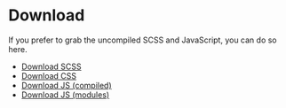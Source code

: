 # Download

If you prefer to grab the uncompiled SCSS and JavaScript, you can do so here.

- [Download SCSS](https://github.com/geotrev/undernet/raw/master/dist/undernet.scss.zip)
- [Download CSS](https://github.com/geotrev/undernet/raw/master/dist/undernet.css.zip)
- [Download JS (compiled)](https://github.com/geotrev/undernet/raw/master/dist/undernet.js.zip)
- [Download JS (modules)](https://github.com/geotrev/undernet/raw/master/dist/undernet.modules.js.zip)

